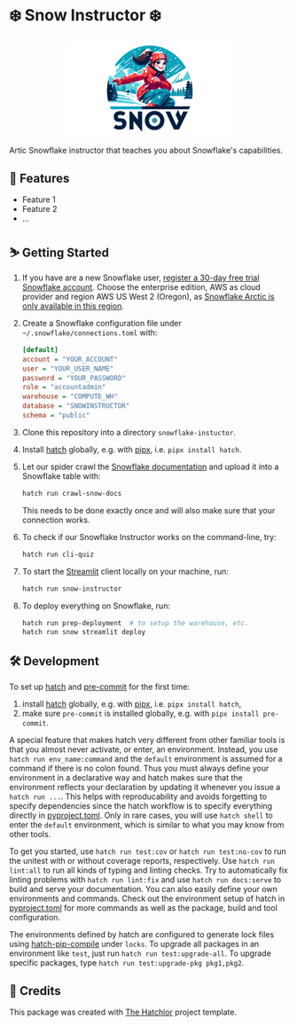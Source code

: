 #  ❄️ Snow Instructor ❄️

<div align="center">
<img src="https://raw.githubusercontent.com/FlorianWilhelm/snow-instructor/main/assets/logo-woman.png" alt="Snow Instructor logo" width="300" role="img">
</div>

Artic Snowflake instructor that teaches you about Snowflake's capabilities.

## 💫 Features

* Feature 1
* Feature 2
* ...

## ⛷️ Getting Started

1. If you have are a new Snowflake user, [register a 30-day free trial Snowflake account].
   Choose the enterprise edition, AWS as cloud provider and region AWS US West 2 (Oregon),
   as [Snowflake Arctic is only available in this region].
2. Create a Snowflake configuration file under `~/.snowflake/connections.toml` with:

    ```ini
    [default]
    account = "YOUR_ACCOUNT"
    user = "YOUR_USER_NAME"
    password = "YOUR_PASSWORD"
    role = "accountadmin"
    warehouse = "COMPUTE_WH"
    database = "SNOWINSTRUCTOR"
    schema = "public"
    ```

3. Clone this repository into a directory `snowflake-instuctor`.
4. Install [hatch] globally, e.g. with [pipx], i.e. `pipx install hatch`.
5. Let our spider crawl the [Snowflake documentation] and upload it into a Snowflake table with:

   ```bash
   hatch run crawl-snow-docs
   ```

   This needs to be done exactly once and will also make sure that your connection works.
6. To check if our Snowflake Instructor works on the command-line, try:

   ```bash
   hatch run cli-quiz
   ```

7. To start the [Streamlit] client locally on your machine, run:

   ```bash
   hatch run snow-instructor
   ```

8. To deploy everything on Snowflake, run:

   ```bash
   hatch run prep-deployment  # to setup the warehouse, etc.
   hatch run snow streamlit deploy
   ```

## 🛠️ Development

To set up [hatch] and [pre-commit] for the first time:

1. install [hatch] globally, e.g. with [pipx], i.e. `pipx install hatch`,
2. make sure `pre-commit` is installed globally, e.g. with `pipx install pre-commit`.

A special feature that makes hatch very different from other familiar tools is that you almost never
activate, or enter, an environment. Instead, you use `hatch run env_name:command` and the `default` environment
is assumed for a command if there is no colon found. Thus you must always define your environment in a declarative
way and hatch makes sure that the environment reflects your declaration by updating it whenever you issue
a `hatch run ...`. This helps with reproducability and avoids forgetting to specify dependencies since the
hatch workflow is to specify everything directly in [pyproject.toml](pyproject.toml). Only in rare cases, you
will use `hatch shell` to enter the `default` environment, which is similar to what you may know from other tools.

To get you started, use `hatch run test:cov` or `hatch run test:no-cov` to run the unitest with or without coverage reports,
respectively. Use `hatch run lint:all` to run all kinds of typing and linting checks. Try to automatically fix linting
problems with `hatch run lint:fix` and use `hatch run docs:serve` to build and serve your documentation.
You can also easily define your own environments and commands. Check out the environment setup of hatch
in [pyproject.toml](pyproject.toml) for more commands as well as the package, build and tool configuration.

The environments defined by hatch are configured to generate lock files using [hatch-pip-compile] under `locks`.
To upgrade all packages in an environment like `test`, just run `hatch run test:upgrade-all`. To upgrade specific
packages, type `hatch run test:upgrade-pkg pkg1,pkg2`.

## 🙏 Credits

This package was created with [The Hatchlor] project template.

[The Hatchlor]: https://github.com/florianwilhelm/the-hatchlor
[pipx]: https://pypa.github.io/pipx/
[hatch]: https://hatch.pypa.io/
[pre-commit]: https://pre-commit.com/
[hatch-pip-compile]: https://github.com/juftin/hatch-pip-compile
[register a 30-day free trial Snowflake account]: https://trial.snowflake.com/?owner=SPN-PID-545753
[Snowflake Arctic is only available in this region]: https://docs.snowflake.com/en/user-guide/snowflake-cortex/llm-functions#label-cortex-llm-availability
[Snowflake documentation]: https://docs.snowflake.com/
[Streamlit]: https://streamlit.io/
